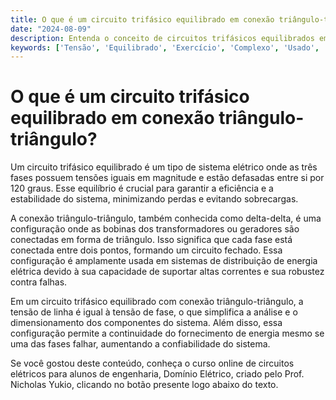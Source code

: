 ```yaml
---
title: O que é um circuito trifásico equilibrado em conexão triângulo-triângulo?
date: "2024-08-09"
description: Entenda o conceito de circuitos trifásicos equilibrados em conexão triângulo-triângulo e sua importância na engenharia elétrica.
keywords: ['Tensão', 'Equilibrado', 'Exercício', 'Complexo', 'Usado', 'Conexão', 'Triângulo-Triângulo']
---
```


# O que é um circuito trifásico equilibrado em conexão triângulo-triângulo?

Um circuito trifásico equilibrado é um tipo de sistema elétrico onde as três fases possuem tensões iguais em magnitude e estão defasadas entre si por 120 graus. Esse equilíbrio é crucial para garantir a eficiência e a estabilidade do sistema, minimizando perdas e evitando sobrecargas.

A conexão triângulo-triângulo, também conhecida como delta-delta, é uma configuração onde as bobinas dos transformadores ou geradores são conectadas em forma de triângulo. Isso significa que cada fase está conectada entre dois pontos, formando um circuito fechado. Essa configuração é amplamente usada em sistemas de distribuição de energia elétrica devido à sua capacidade de suportar altas correntes e sua robustez contra falhas.

Em um circuito trifásico equilibrado com conexão triângulo-triângulo, a tensão de linha é igual à tensão de fase, o que simplifica a análise e o dimensionamento dos componentes do sistema. Além disso, essa configuração permite a continuidade do fornecimento de energia mesmo se uma das fases falhar, aumentando a confiabilidade do sistema.

Se você gostou deste conteúdo, conheça o curso online de circuitos elétricos para alunos de engenharia, Domínio Elétrico, criado pelo Prof. Nicholas Yukio, clicando no botão presente logo abaixo do texto.